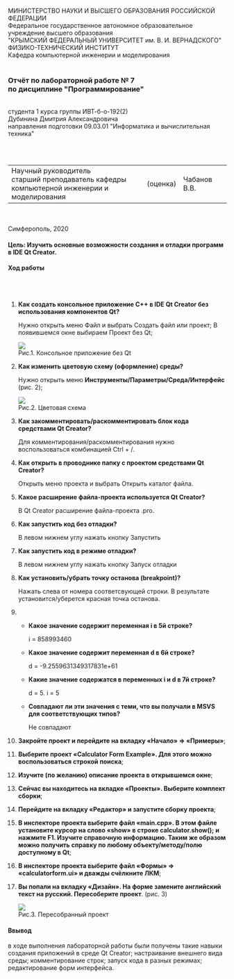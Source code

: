 МИНИСТЕРСТВО НАУКИ  И ВЫСШЕГО ОБРАЗОВАНИЯ РОССИЙСКОЙ ФЕДЕРАЦИИ  
Федеральное государственное автономное образовательное учреждение высшего образования  
"КРЫМСКИЙ ФЕДЕРАЛЬНЫЙ УНИВЕРСИТЕТ им. В. И. ВЕРНАДСКОГО"  
ФИЗИКО-ТЕХНИЧЕСКИЙ ИНСТИТУТ  
Кафедра компьютерной инженерии и моделирования
<br/><br/>
### Отчёт по лабораторной работе № 7<br/> по дисциплине "Программирование"
<br/>
​
студента 1 курса группы ИВТ-б-о-192(2)  
<br/>Дубинина Дмитрия Александровича  
<br/>направления подготовки 09.03.01 "Информатика и вычислительная техника" 

<br/><br/>
<table>
<tr><td>Научный руководитель<br/> старший преподаватель кафедры<br/> компьютерной инженерии и моделирования</td>
<td>(оценка)</td>
<td>Чабанов В.В.</td>
</tr>
</table>
<br/><br/>
​
Симферополь, 2020

#### Цель: Изучить основные возможности создания и отладки программ в IDE Qt Creator.
#### Ход работы
<br/><br/>


1. **Как создать консольное приложение С++ в IDE Qt Creator без использования компонентов Qt?**

    Нужно открыть меню Файл и выбрать Создать файл или проект;
    В появившемся окне выбираем Проект без Qt; 
    
    ![](Рис/1.png)   
    Рис.1. Консольное приложение без Qt

2. **Как изменить цветовую схему (оформление) среды?**

     Нужно открыть меню **Инструменты/Параметры/Среда/Интерфейс** (рис. 2);
        
    ![](Рис/2.png)   
    Рис.2. Цветовая схема
    
3. **Как закомментировать/раскомментировать блок кода средствами Qt Creator?**
    
     Для комментирования/раскомментирования нужно воспользоваться комбинацией Ctrl + /.

4. **Как открыть в проводнике папку с проектом средствами Qt Creator?**
    
     Открыть меню проекта и выбрать Открыть каталог файла.
   
5. **Какое расширение файла-проекта используется Qt Creator?**
    
     В Qt Creator расширение файла-проекта .pro.
    
6. **Как запустить код без отладки?**

    В левом нижнем углу нажать кнопку Запустить
    
7. **Как запустить код в режиме отладки?**

    В левом нижнем углу нажать кнопку Запуск отладки
    
8. **Как установить/убрать точку останова (breakpoint)?**

    Нажать слева от номера соответсвующей строки. В результате установится/уберется красная точка останова.

9. * **Какое значение содержит переменная i в 5й строке?**
    
      i = 858993460
        
   * **Какое значение содержит переменная d в 6й строке?**
    
     d = -9.2559631349317831e+61
        
   * **Какие значение содержатся в переменных i и  d в 7й строке?**
    
      d = 5. i = 5
        
   * **Совпадают ли эти значения с теми, что вы получали в MSVS для соответствующих типов?**
    
      Не совпадают

10. **Закройте проект и перейдите на вкладку «Начало» => «Примеры»**;
11. **Выберите проект «Calculator Form Example». Для этого можно воспользоваться строкой поиска**;
12. **Изучите (по желанию) описание проекта в открывшемся окне**;
13. **Сейчас вы находитесь на вкладке «Проекты». Выберите комплект сборки**;
14. **Перейдите на вкладку «Редактор» и запустите сборку проекта**;
15. **В инспекторе проекта выберите файл «main.cpp». В этом файле установите курсор на слово «show» в строке calculator.show(); и нажмите F1. Изучите справочную информацию. Таким же образом можно получить справку по любому объекту/методу/полю доступному в Qt**;
16. **В инспекторе проекта выберите файл «Формы» => «calculatorform.ui» и дважды счёлкните ЛКМ**;
17. **Вы попали на вкладку «Дизайн». На форме замените английский текст на русский. Пересоберите проект**. (рис. 3)
    
    ![](Рис/3.png)<br/>
    Рис.3. Пересобранный проект

#### Ввывод

в ходе выполнения лабораторной работы были получены такие навыки
 создания приложений в среде Qt Creator;
 настраивание внешнего вида среды;
 комментирование строк;
 запуск кода в разных режимах;
 редактирование форм интерфейса.
